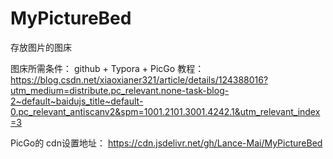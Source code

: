 # MyPictureBed
存放图片的图床

图床所需条件：
github + Typora + PicGo
教程：
https://blog.csdn.net/xiaoxianer321/article/details/124388016?utm_medium=distribute.pc_relevant.none-task-blog-2~default~baidujs_title~default-0.pc_relevant_antiscanv2&spm=1001.2101.3001.4242.1&utm_relevant_index=3


PicGo的 cdn设置地址：
https://cdn.jsdelivr.net/gh/Lance-Mai/MyPictureBed
